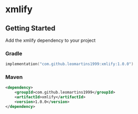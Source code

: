 # xmlify

## Getting Started

Add the xmlify dependency to your project

### Gradle

```kotlin
implementation("com.github.leomartins1999:xmlify:1.0.0")
```

### Maven

```xml
<dependency>
    <groupId>com.github.leomartins1999</groupId>
    <artifactId>xmlify</artifactId>
    <version>1.0.0</version>
</dependency>
```
